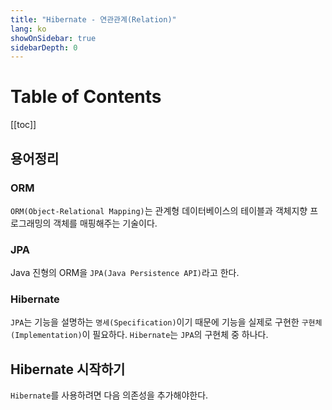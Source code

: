 ```yaml
---
title: "Hibernate - 연관관계(Relation)"
lang: ko
showOnSidebar: true
sidebarDepth: 0
---
```


# Table of Contents
[[toc]]

## 용어정리

### ORM
`ORM(Object-Relational Mapping)`는 관계형 데이터베이스의 테이블과 객체지향 프로그래밍의 객체를 매핑해주는 기술이다. 

### JPA
Java 진형의 ORM을 `JPA(Java Persistence API)`라고 한다. 

### Hibernate
`JPA`는 기능을 설명하는 `명세(Specification)`이기 때문에 기능을 실제로 구현한 `구현체(Implementation)`이 필요하다. `Hibernate`는 `JPA`의 구현체 중 하나다.

## Hibernate 시작하기
`Hibernate`를 사용하려면 다음 의존성을 추가해야한다.


